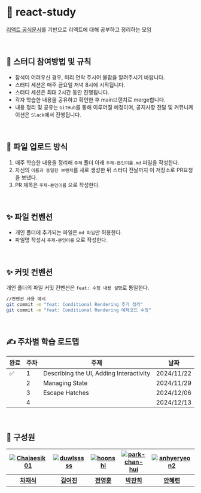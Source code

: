 # 🚀 react-study

[리액트 공식문서](https://react.dev/learn)를 기반으로 리액트에 대해 공부하고 정리하는 모임

<br>

## 📌 스터디 참여방법 및 규칙

- 참석이 어려우신 경우, 미리 연락 주시어 불참을 알려주시기 바랍니다.
- 스터디 세션은 매주 금요일 저녁 8시에 시작됩니다.
- 스터디 세션은 최대 2시간 동안 진행됩니다.
- 각자 학습한 내용을 공유하고 확인한 후 main브랜치로 merge합니다.
- 내용 정리 및 공유는 `GitHub`를 통해 이루어질 예정이며, 공지사항 전달 및 커뮤니케이션은 `Slack`에서 진행됩니다.

<br>

## 📌 파일 업로드 방식
1. 매주 학습한 내용을 정리해 `주제` 폴더 아래 `주제-본인이름.md` 파일을 작성한다.
2. 자신의 `이름과 동일한 브랜치`를 새로 생성한 뒤 스터디 전날까지 이 저장소로 PR요청을 보낸다.
3. PR 제목은 `주제-본인이름` 으로 작성한다.

<br>

## ✨ 파일 컨벤션 

- 개인 폴더에 추가되는 파일은 `md 파일`만 허용한다.
- 파일명 작성시 `주제-본인이름` 으로 작성한다.

<br>

## ✨ 커밋 컨벤션

개인 폴더의 파일 커밋 컨벤션은 `feat: 수정 내용 설명`로 통일한다.

```bash
//컨벤션 사용 예시
git commit -m "feat: Conditional Rendering 추가 정리"
git commit -m "feat: Conditional Rendering 예제코드 수정"
```

<br>

## ✍ 주차별 학습 로드맵

| 완료 | 주차 | 주제                                             | 날짜       |
| ---- | ---- | ------------------------------------------------ | ---------- |
| ✅ | 1    | Describing the UI, Adding Interactivity | 2024/11/22 |
|  | 2    | Managing State | 2024/11/29 |
|  | 3    | Escape Hatches | 2024/12/06 |
|  | 4    |  | 2024/12/13 |

<br>

## 💁 구성원

| [![Chajaesik01](https://avatars.githubusercontent.com/u/127061507?v=4)](https://github.com/Chajaesik01) | [![duwlsssss](https://avatars.githubusercontent.com/u/92291790?v=4)](https://github.com/duwlsssss) | [![hoonshi](https://avatars.githubusercontent.com/u/182200395?v=4)](http://github.com/hoonshi) | [![park-chan-hui](https://avatars.githubusercontent.com/u/176368439?v=4)](https://github.com/park-chan-hui) | [![anhyeryeon2](https://avatars.githubusercontent.com/u/100520490?v=4)](http://github.com/anhyeryeon2) |
| :-----------------------------------------------------------------------------------------------------: | :------------------------------------------------------------------------------------------------: | :------------------------------------------------------------------------------------------------------------: | :--------------------------------------------------------------------------------------------: | :----------------------------------------------------------------------------------------: |
|                             **[차재식](https://github.com/Chajaesik01)**                             |                           **[김여진](https://github.com/duwlsssss)**                            |                              **[전영훈](https://github.com/hoonshi)**                               |                          **[박찬희](https://github.com/park-chan-hui)**                           |                          **[안혜련](http://github.com/anhyeryeon2)**                          |
